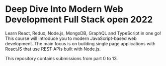 # Deep Dive Into Modern Web Development Full Stack open 2022 

Learn React, Redux, Node.js, MongoDB, GraphQL and TypeScript in one go! This course will introduce you to modern JavaScript-based web development. The main focus is on building single page applications with ReactJS that use REST APIs built with Node.js.

This repository contains submissions from part 0 to 13. 

